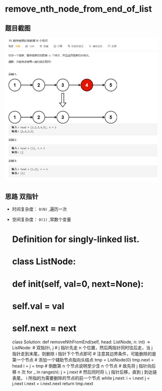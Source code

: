 # remove_nth_node_from_end_of_list

## 题目截图
 ![](remove_nth_node_from_end_of_list.jpg)

## 思路 双指针

- 时间复杂度： `O(N)` ,遍历一次
- 空间复杂度： `O(1)` ,常数个变量


    # Definition for singly-linked list.
    # class ListNode:
    #     def __init__(self, val=0, next=None):
    #         self.val = val
    #         self.next = next
    class Solution:
        def removeNthFromEnd(self, head: ListNode, n: int) -> ListNode:
            # 双指针i, j
            # j 指针先走 n 个位置，然后两指针同时往后走，当 j 指针走到末尾，则删除 i 指针下个节点即可
            # 注意其边界条件，可能删除的是第一个节点
            # 添加一个辅助节点指向头结点
            tmp = ListNode(0)
            tmp.next = head
            i = j = tmp
            # 倒数第 n 个节点说明至少含 n 个节点
            # 故先将 j 指针向后移 n 次
            for _ in range(n):
                j = j.next
            # 然后同时将 i, j 指针后移，直到 j 到达链表尾， i 所指的为需要删除的节点的前一个节点
            while j.next:
                i = i.next
                j = j.next
            i.next = i.next.next
            return tmp.next
